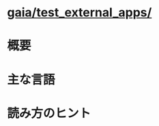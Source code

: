 # [gaia/test_external_apps/](http://mxr.mozilla.org/gaia/source/test_external_apps/)

# 概要

# 主な言語

# 読み方のヒント
